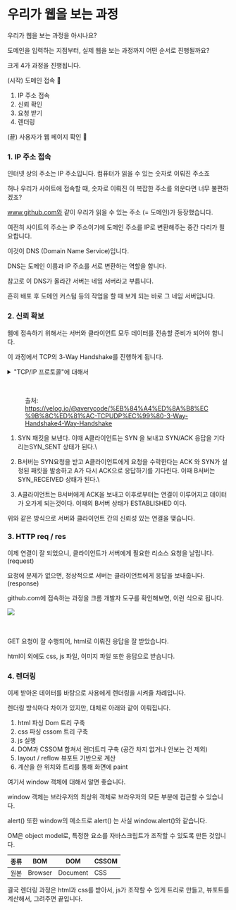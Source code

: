 # 우리가 웹을 보는 과정

우리가 웹을 보는 과정을 아시나요?

도메인을 입력하는 지점부터, 실제 웹을 보는 과정까지 어떤 순서로 진행될까요?



크게 4가 과정을 진행됩니다.

(시작) 도메인 접속 🏁

1. IP 주소 접속
2. 신뢰 확인
3. 요청 받기
4. 렌더링

(끝)  사용자가 웹 페이지 확인 🥳



### 1. IP 주소 접속

인터넷 상의 주소는 IP 주소입니다. 컴퓨터가 읽을 수 있는 숫자로 이뤄진 주소죠

허나 우리가 사이트에 접속할 때, 숫자로 이뤄진 이 복잡한 주소를 외운다면 너무 불편하겠죠?



www.github.com와 같이 우리가 읽을 수 있는 주소 (= 도메인)가 등장했습니다.

여전히 사이트의 주소는 IP 주소이기에 도메인 주소를 IP로 변환해주는 중간 다리가 필요합니다.



이것이 DNS (Domain Name Service)입니다.

DNS는 도메인 이름과 IP 주소를 서로 변환하는 역할을 합니다.&#x20;



참고로 이 DNS가 올라간 서버는 네임 서버라고 부릅니다.&#x20;

흔히 배포 후 도메인 커스텀 등의 작업을 할 때 보게 되는 바로 그 네임 서버입니다.





### 2. 신뢰 확보

웹에 접속하기 위해서는 서버와 클라이언트 모두 데이터를 전송할 준비가 되어야 합니다.

이 과정에서 TCP의 3-Way Handshake를 진행하게 됩니다.

<details>

<summary>"TCP/IP 프로토콜"에 대해서</summary>

TCP와 IP는 서로 정보를 주고 받을 때 사용되는 대표적인 프로토콜입니다.

각각 OSI 7 계층의 통신 계층 (TCP)과 네트워크 계층 (IP)입니다.

과정 1에서 접속하고자 하는 IP를 확인했다면, 이제 데이터 송수신을 위한 TCP를 확인할 차례입니다.

계층에 대한 자세한 설명은 [OSI 7 계층](https://namu.wiki/w/OSI%20%EB%AA%A8%ED%98%95?from=OSI)을 확인하실 수 있습니다.

</details>



<figure><img src="../.gitbook/assets/스크린샷 2024-05-13 오후 5.09.59.png" alt=""><figcaption><p>출처: <a href="https://velog.io/@averycode/%EB%84%A4%ED%8A%B8%EC%9B%8C%ED%81%AC-TCPUDP%EC%99%80-3-Way-Handshake4-Way-Handshake">https://velog.io/@averycode/%EB%84%A4%ED%8A%B8%EC%9B%8C%ED%81%AC-TCPUDP%EC%99%80-3-Way-Handshake4-Way-Handshake</a></p></figcaption></figure>



1. SYN 패킷을 보낸다. 이때 A클라이언트는 SYN 을 보내고 SYN/ACK 응답을 기다리는SYN\_SENT 상태가 된다.\

2. B서버는 SYN요청을 받고 A클라이언트에게 요청을 수락한다는 ACK 와 SYN가 설정된 패킷을 발송하고 A가 다시 ACK으로 응답하기를 기다린다. 이때 B서버는 SYN\_RECEIVED 상태가 된다.\

3. A클라이언트는 B서버에게 ACK을 보내고 이후로부터는 연결이 이루어지고 데이터가 오가게 되는것이다. 이때의 B서버 상태가 ESTABLISHED 이다.



위와 같은 방식으로 서버와 클라이언트 간의 신뢰성 있는 연결을 맺습니다.



### 3. HTTP req / res

이제 연결이 잘 되었으니, 클라이언트가 서버에게 필요한 리소스 요청을 날립니다. (request)

요청에 문제가 없으면, 정상적으로 서버는 클라이언트에게 응답을 보내줍니다. (response)



github.com에 접속하는 과정을 크롬 개발자 도구를 확인해보면, 이런 식으로 됩니다.

![](<../.gitbook/assets/스크린샷 2024-05-13 오후 5.29.34.png>)

<figure><img src="../.gitbook/assets/스크린샷 2024-05-13 오후 5.34.48.png" alt=""><figcaption></figcaption></figure>

GET 요청이 잘 수행되어, html로 이뤄진 응답을 잘 받았습니다.

html이 외에도 css, js 파일, 이미지 파일 또한 응답으로 받습니다.



### 4. 렌더링

이제 받아온 데이터를 바탕으로 사용에게 렌더링을 시켜줄 차례입니다.

렌더링 방식마다 차이가 있지만, 대체로 아래와 같이 이뤄집니다.



1. html 파싱 Dom 트리 구축
2. css 파싱 cssom 트리 구축
3. js 실행
4. DOM과 CSSOM 합쳐서 렌더트리 구축 (공간 차지 없거나 안보는 건 제외)
5. layout / reflow 뷰포트 기반으로 계산
6. 계산을 한 위치와 트리를 통해 화면에 paint



여기서 window 객체에 대해서 알면 좋습니다.

window 객체는 브라우저의 최상위 객체로 브라우저의 모든 부분에 접근할 수 있습니다.

alert() 또한 window의 메소드로 alert() 는 사실 window.alert()와 같습니다.



OM은 object model로, 특정한 요소를 자바스크립트가 조작할 수 있도록 만든 것입니다.

| 종류 | BOM     | DOM      | CSSOM |
| -- | ------- | -------- | ----- |
| 원본 | Browser | Document | CSS   |



결국 렌더링 과정은 html과 css를 받아서, js가 조작할 수 있게 트리로 만들고, 뷰포트를 계산해서, 그려주면 끝입니다.

